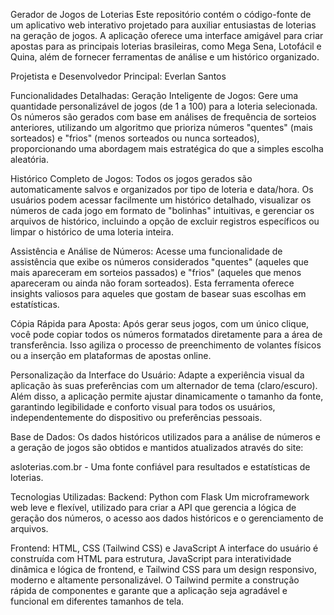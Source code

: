 Gerador de Jogos de Loterias
Este repositório contém o código-fonte de um aplicativo web interativo projetado para auxiliar entusiastas de loterias na geração de jogos. A aplicação oferece uma interface amigável para criar apostas para as principais loterias brasileiras, como Mega Sena, Lotofácil e Quina, além de fornecer ferramentas de análise e um histórico organizado.

Projetista e Desenvolvedor Principal:
Everlan Santos

Funcionalidades Detalhadas:
Geração Inteligente de Jogos:
Gere uma quantidade personalizável de jogos (de 1 a 100) para a loteria selecionada. Os números são gerados com base em análises de frequência de sorteios anteriores, utilizando um algoritmo que prioriza números "quentes" (mais sorteados) e "frios" (menos sorteados ou nunca sorteados), proporcionando uma abordagem mais estratégica do que a simples escolha aleatória.

Histórico Completo de Jogos:
Todos os jogos gerados são automaticamente salvos e organizados por tipo de loteria e data/hora. Os usuários podem acessar facilmente um histórico detalhado, visualizar os números de cada jogo em formato de "bolinhas" intuitivas, e gerenciar os arquivos de histórico, incluindo a opção de excluir registros específicos ou limpar o histórico de uma loteria inteira.

Assistência e Análise de Números:
Acesse uma funcionalidade de assistência que exibe os números considerados "quentes" (aqueles que mais apareceram em sorteios passados) e "frios" (aqueles que menos apareceram ou ainda não foram sorteados). Esta ferramenta oferece insights valiosos para aqueles que gostam de basear suas escolhas em estatísticas.

Cópia Rápida para Aposta:
Após gerar seus jogos, com um único clique, você pode copiar todos os números formatados diretamente para a área de transferência. Isso agiliza o processo de preenchimento de volantes físicos ou a inserção em plataformas de apostas online.

Personalização da Interface do Usuário:
Adapte a experiência visual da aplicação às suas preferências com um alternador de tema (claro/escuro). Além disso, a aplicação permite ajustar dinamicamente o tamanho da fonte, garantindo legibilidade e conforto visual para todos os usuários, independentemente do dispositivo ou preferências pessoais.

Base de Dados:
Os dados históricos utilizados para a análise de números e a geração de jogos são obtidos e mantidos atualizados através do site:

asloterias.com.br - Uma fonte confiável para resultados e estatísticas de loterias.

Tecnologias Utilizadas:
Backend: Python com Flask
Um microframework web leve e flexível, utilizado para criar a API que gerencia a lógica de geração dos números, o acesso aos dados históricos e o gerenciamento de arquivos.

Frontend: HTML, CSS (Tailwind CSS) e JavaScript
A interface do usuário é construída com HTML para estrutura, JavaScript para interatividade dinâmica e lógica de frontend, e Tailwind CSS para um design responsivo, moderno e altamente personalizável. O Tailwind permite a construção rápida de componentes e garante que a aplicação seja agradável e funcional em diferentes tamanhos de tela.